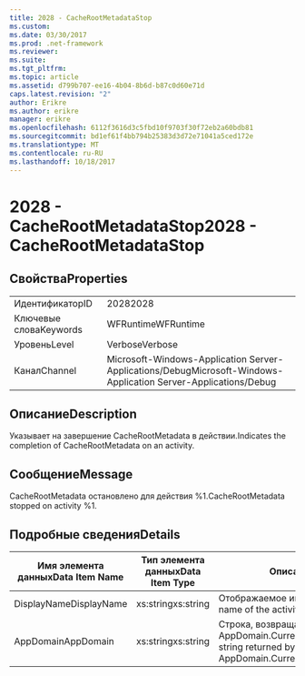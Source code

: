 ```yaml
---
title: 2028 - CacheRootMetadataStop
ms.custom: 
ms.date: 03/30/2017
ms.prod: .net-framework
ms.reviewer: 
ms.suite: 
ms.tgt_pltfrm: 
ms.topic: article
ms.assetid: d799b707-ee16-4b04-8b6d-b87c0d60e71d
caps.latest.revision: "2"
author: Erikre
ms.author: erikre
manager: erikre
ms.openlocfilehash: 6112f3616d3c5fbd10f9703f30f72eb2a60bdb81
ms.sourcegitcommit: bd1ef61f4bb794b25383d3d72e71041a5ced172e
ms.translationtype: MT
ms.contentlocale: ru-RU
ms.lasthandoff: 10/18/2017
---
```

# <a name="2028---cacherootmetadatastop"></a><span data-ttu-id="fbd6f-102">2028 - CacheRootMetadataStop</span><span class="sxs-lookup"><span data-stu-id="fbd6f-102">2028 - CacheRootMetadataStop</span></span>
## <a name="properties"></a><span data-ttu-id="fbd6f-103">Свойства</span><span class="sxs-lookup"><span data-stu-id="fbd6f-103">Properties</span></span>  
  
|||  
|-|-|  
|<span data-ttu-id="fbd6f-104">Идентификатор</span><span class="sxs-lookup"><span data-stu-id="fbd6f-104">ID</span></span>|<span data-ttu-id="fbd6f-105">2028</span><span class="sxs-lookup"><span data-stu-id="fbd6f-105">2028</span></span>|  
|<span data-ttu-id="fbd6f-106">Ключевые слова</span><span class="sxs-lookup"><span data-stu-id="fbd6f-106">Keywords</span></span>|<span data-ttu-id="fbd6f-107">WFRuntime</span><span class="sxs-lookup"><span data-stu-id="fbd6f-107">WFRuntime</span></span>|  
|<span data-ttu-id="fbd6f-108">Уровень</span><span class="sxs-lookup"><span data-stu-id="fbd6f-108">Level</span></span>|<span data-ttu-id="fbd6f-109">Verbose</span><span class="sxs-lookup"><span data-stu-id="fbd6f-109">Verbose</span></span>|  
|<span data-ttu-id="fbd6f-110">Канал</span><span class="sxs-lookup"><span data-stu-id="fbd6f-110">Channel</span></span>|<span data-ttu-id="fbd6f-111">Microsoft-Windows-Application Server-Applications/Debug</span><span class="sxs-lookup"><span data-stu-id="fbd6f-111">Microsoft-Windows-Application Server-Applications/Debug</span></span>|  
  
## <a name="description"></a><span data-ttu-id="fbd6f-112">Описание</span><span class="sxs-lookup"><span data-stu-id="fbd6f-112">Description</span></span>  
 <span data-ttu-id="fbd6f-113">Указывает на завершение CacheRootMetadata в действии.</span><span class="sxs-lookup"><span data-stu-id="fbd6f-113">Indicates the completion of CacheRootMetadata on an activity.</span></span>  
  
## <a name="message"></a><span data-ttu-id="fbd6f-114">Сообщение</span><span class="sxs-lookup"><span data-stu-id="fbd6f-114">Message</span></span>  
 <span data-ttu-id="fbd6f-115">CacheRootMetadata остановлено для действия %1.</span><span class="sxs-lookup"><span data-stu-id="fbd6f-115">CacheRootMetadata stopped on activity %1.</span></span>  
  
## <a name="details"></a><span data-ttu-id="fbd6f-116">Подробные сведения</span><span class="sxs-lookup"><span data-stu-id="fbd6f-116">Details</span></span>  
  
|<span data-ttu-id="fbd6f-117">Имя элемента данных</span><span class="sxs-lookup"><span data-stu-id="fbd6f-117">Data Item Name</span></span>|<span data-ttu-id="fbd6f-118">Тип элемента данных</span><span class="sxs-lookup"><span data-stu-id="fbd6f-118">Data Item Type</span></span>|<span data-ttu-id="fbd6f-119">Описание</span><span class="sxs-lookup"><span data-stu-id="fbd6f-119">Description</span></span>|  
|--------------------|--------------------|-----------------|  
|<span data-ttu-id="fbd6f-120">DisplayName</span><span class="sxs-lookup"><span data-stu-id="fbd6f-120">DisplayName</span></span>|<span data-ttu-id="fbd6f-121">xs:string</span><span class="sxs-lookup"><span data-stu-id="fbd6f-121">xs:string</span></span>|<span data-ttu-id="fbd6f-122">Отображаемое имя действия.</span><span class="sxs-lookup"><span data-stu-id="fbd6f-122">The display name of the activity.</span></span>|  
|<span data-ttu-id="fbd6f-123">AppDomain</span><span class="sxs-lookup"><span data-stu-id="fbd6f-123">AppDomain</span></span>|<span data-ttu-id="fbd6f-124">xs:string</span><span class="sxs-lookup"><span data-stu-id="fbd6f-124">xs:string</span></span>|<span data-ttu-id="fbd6f-125">Строка, возвращаемая AppDomain.CurrentDomain.FriendlyName.</span><span class="sxs-lookup"><span data-stu-id="fbd6f-125">The string returned by AppDomain.CurrentDomain.FriendlyName.</span></span>|

